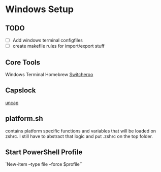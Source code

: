 # Windows Setup

## TODO

- [ ] Add windows terminal configfiles
- [ ] create makefile rules for import/export stuff

## Core Tools

Windows Terminal
Homebrew
[Switcheroo](https://github.com/kvakulo/Switcheroo)

## Capslock

[uncap](https://github.com/susam/uncap)

## platform.sh

contains platform specific functions and variables 
that will be loaded on zshrc. I still have to abstract
that logic and put .zshrc on the top folder.

## Start PowerShell Profile

`New-item –type file –force $profile``
